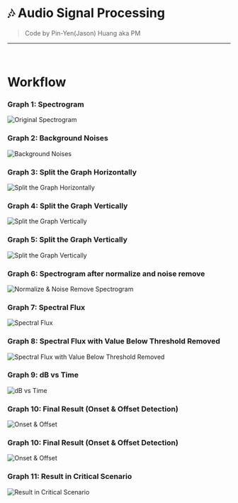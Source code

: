 # 🎶 Audio Signal Processing
> Code by Pin-Yen(Jason) Huang aka PM
*** 
<br>

# Workflow

### Graph 1: Spectrogram
![Original Spectrogram](https://raw.githubusercontent.com/PM25/Audio_Signal_Processing/master/img/original_spectrogram.png)

### Graph 2: Background Noises
![Background Noises](https://raw.githubusercontent.com/PM25/Audio_Signal_Processing/master/img/background_noise.jpg)

### Graph 3: Split the Graph Horizontally
![Split the Graph Horizontally](https://raw.githubusercontent.com/PM25/Audio_Signal_Processing/master/img/horizontal_split.png)

### Graph 4: Split the Graph Vertically
![Split the Graph Vertically](https://raw.githubusercontent.com/PM25/Audio_Signal_Processing/master/img/vertical_split.png)

### Graph 5: Split the Graph Vertically
![Split the Graph Vertically](https://raw.githubusercontent.com/PM25/Audio_Signal_Processing/master/img/horizontal_vertical_split.png)

### Graph 6: Spectrogram after normalize and noise remove
![Normalize & Noise Remove Spectrogram](https://raw.githubusercontent.com/PM25/Audio_Signal_Processing/master/img/normalize_and_remove_noise.png)

### Graph 7: Spectral Flux
![Spectral Flux](https://raw.githubusercontent.com/PM25/Audio_Signal_Processing/master/img/spectral_flux.png)

### Graph 8: Spectral Flux with Value Below Threshold Removed
![Spectral Flux with Value Below Threshold Removed](https://raw.githubusercontent.com/PM25/Audio_Signal_Processing/master/img/spectral_flux_remove_value_between_threshold.png)

### Graph 9: dB vs Time
![dB vs Time](https://raw.githubusercontent.com/PM25/Audio_Signal_Processing/master/img/db_vs_time.png)

### Graph 10: Final Result (Onset & Offset Detection)
![Onset & Offset](https://raw.githubusercontent.com/PM25/Audio_Signal_Processing/master/img/onset_offset.png)

### Graph 10: Final Result (Onset & Offset Detection)
![Onset & Offset](https://raw.githubusercontent.com/PM25/Audio_Signal_Processing/master/img/onset_offset.png)

### Graph 11: Result in Critical Scenario
![Result in Critical Scenario](https://raw.githubusercontent.com/PM25/Audio_Signal_Processing/master/img/result_in_critical_situation.png)